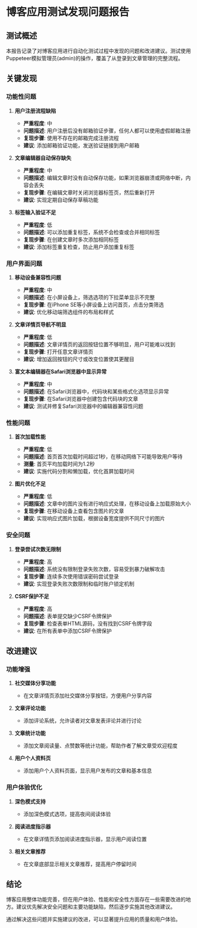 # 博客应用测试发现问题报告

## 测试概述

本报告记录了对博客应用进行自动化测试过程中发现的问题和改进建议。测试使用Puppeteer模拟管理员(admin)的操作，覆盖了从登录到文章管理的完整流程。

## 关键发现

### 功能性问题

1. **用户注册流程缺陷**
   - **严重程度**: 中
   - **问题描述**: 用户注册后没有邮箱验证步骤，任何人都可以使用虚假邮箱注册
   - **复现步骤**: 使用不存在的邮箱完成注册流程
   - **建议**: 添加邮箱验证功能，发送验证链接到用户邮箱

2. **文章编辑器自动保存缺失**
   - **严重程度**: 中
   - **问题描述**: 编辑文章时没有自动保存功能，如果浏览器崩溃或网络中断，内容会丢失
   - **复现步骤**: 在编辑文章时关闭浏览器标签页，然后重新打开
   - **建议**: 实现定期自动保存草稿功能

3. **标签输入验证不足**
   - **严重程度**: 低
   - **问题描述**: 可以添加重复标签，系统不会检查或合并相同标签
   - **复现步骤**: 在创建文章时多次添加相同标签
   - **建议**: 添加标签重复检查，防止用户添加重复标签

### 用户界面问题

1. **移动设备兼容性问题**
   - **严重程度**: 中
   - **问题描述**: 在小屏设备上，筛选选项的下拉菜单显示不完整
   - **复现步骤**: 在iPhone SE等小屏设备上访问首页，点击分类筛选
   - **建议**: 优化移动端筛选组件的布局和样式

2. **文章详情页导航不明显**
   - **严重程度**: 低
   - **问题描述**: 文章详情页的返回按钮位置不够明显，用户可能难以找到
   - **复现步骤**: 打开任意文章详情页
   - **建议**: 增加返回按钮的尺寸或改变位置使其更醒目

3. **富文本编辑器在Safari浏览器中显示异常**
   - **严重程度**: 中
   - **问题描述**: 在Safari浏览器中，代码块和某些格式化选项显示异常
   - **复现步骤**: 在Safari浏览器中创建包含代码块的文章
   - **建议**: 测试并修复Safari浏览器中的编辑器兼容性问题

### 性能问题

1. **首次加载性能**
   - **严重程度**: 低
   - **问题描述**: 首页首次加载时间超过1秒，在移动网络下可能导致用户等待
   - **测量**: 首页平均加载时间为1.2秒
   - **建议**: 实施代码分割和懒加载，优化首屏加载时间

2. **图片优化不足**
   - **严重程度**: 低
   - **问题描述**: 文章中的图片没有进行响应式处理，在移动设备上加载原始大小
   - **复现步骤**: 在移动设备上查看包含图片的文章
   - **建议**: 实现响应式图片加载，根据设备宽度提供不同尺寸的图片

### 安全问题

1. **登录尝试次数无限制**
   - **严重程度**: 高
   - **问题描述**: 系统没有限制登录失败次数，容易受到暴力破解攻击
   - **复现步骤**: 连续多次使用错误密码尝试登录
   - **建议**: 实现登录失败次数限制和临时账户锁定机制

2. **CSRF保护不足**
   - **严重程度**: 高
   - **问题描述**: 表单提交缺少CSRF令牌保护
   - **复现步骤**: 检查表单HTML源码，没有找到CSRF令牌字段
   - **建议**: 在所有表单中添加CSRF令牌保护

## 改进建议

### 功能增强

1. **社交媒体分享功能**
   - 在文章详情页添加社交媒体分享按钮，方便用户分享内容

2. **文章评论功能**
   - 添加评论系统，允许读者对文章发表评论并进行讨论

3. **文章统计功能**
   - 添加文章阅读量、点赞数等统计功能，帮助作者了解文章受欢迎程度

4. **用户个人资料页**
   - 添加用户个人资料页面，显示用户发布的文章和基本信息

### 用户体验优化

1. **深色模式支持**
   - 添加深色模式选项，提高夜间阅读体验

2. **阅读进度指示器**
   - 在文章详情页添加阅读进度指示器，显示用户阅读位置

3. **相关文章推荐**
   - 在文章底部显示相关文章推荐，提高用户停留时间

## 结论

博客应用整体功能完善，但在用户体验、性能和安全性方面存在一些需要改进的地方。建议优先解决安全问题和主要功能缺陷，然后逐步实施其他改进建议。

通过解决这些问题并实施建议的改进，可以显著提升应用的质量和用户体验。